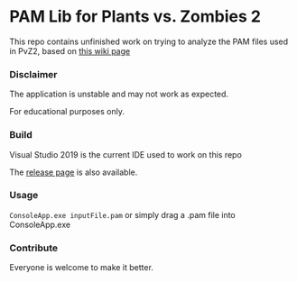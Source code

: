# PAM Lib for Plants vs. Zombies 2

This repo contains unfinished work on trying to analyze the PAM files used in PvZ2, based on [this wiki page](https://plantsvszombies.fandom.com/wiki/User_blog:TimespaceLY/PAM_Format_Decryption)

### Disclaimer

The application is unstable and may not work as expected.

For educational purposes only.

### Build

Visual Studio 2019 is the current IDE used to work on this repo

The [release page](https://github.com/ktt45678/PopAnimLib/releases) is also available.

### Usage

`ConsoleApp.exe inputFile.pam`
or simply drag a .pam file into ConsoleApp.exe

### Contribute

Everyone is welcome to make it better.
